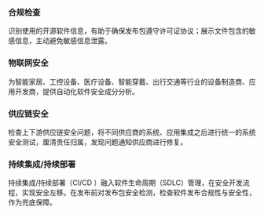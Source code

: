 ### 合规检查
识别使用的开源软件信息，有助于确保发布包遵守许可证协议；展示文件包含的敏感信息，主动避免敏感信息泄露。

### 物联网安全
为智能家居、工控设备、医疗设备、智能穿戴、出行交通等行业的设备制造商、应用开发商，提供自动化软件安全成分分析。

### 供应链安全
检查上下游供应链安全问题，将不同供应商的系统、应用集成之后进行统一的系统安全测试，厘清责任归属，发现问题通知供应商进行修复。

### 持续集成/持续部署
持续集成/持续部署（CI/CD ）融入软件生命周期（SDLC）管理，在安全开发流程，实现安全左移。在发布前对发布包安全检测，检查软件发布合规性与安全性，作为兜底保障。
